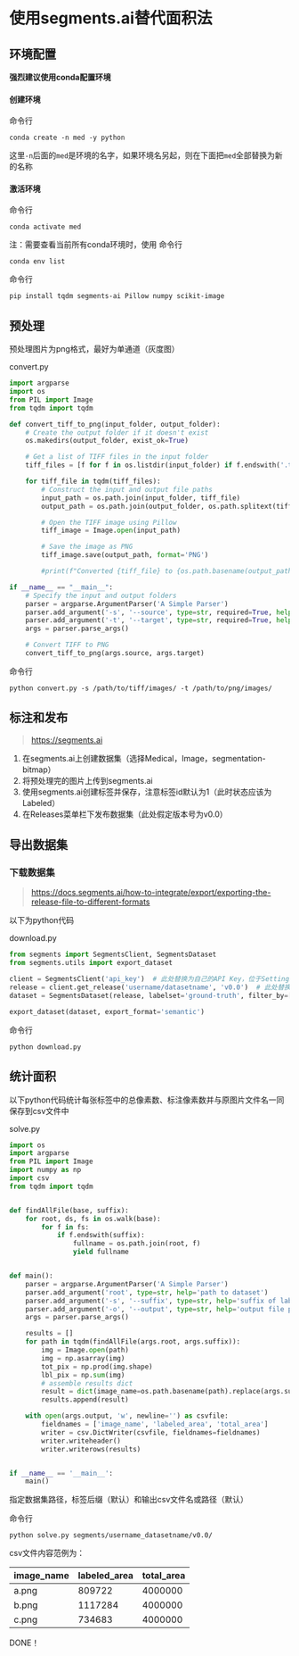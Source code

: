 # 使用segments.ai替代面积法

## 环境配置

**强烈建议使用conda配置环境**

#### 创建环境

命令行
```shell
conda create -n med -y python
```
这里`-n`后面的`med`是环境的名字，如果环境名另起，则在下面把`med`全部替换为新的名称

#### 激活环境

命令行
```shell
conda activate med
```

注：需要查看当前所有conda环境时，使用
命令行
```shell
conda env list
```

命令行
```shell
pip install tqdm segments-ai Pillow numpy scikit-image
```

## 预处理

预处理图片为png格式，最好为单通道（灰度图）

convert.py
```python
import argparse
import os
from PIL import Image
from tqdm import tqdm

def convert_tiff_to_png(input_folder, output_folder):
    # Create the output folder if it doesn't exist
    os.makedirs(output_folder, exist_ok=True)

    # Get a list of TIFF files in the input folder
    tiff_files = [f for f in os.listdir(input_folder) if f.endswith('.tiff') or f.endswith('.tif')]

    for tiff_file in tqdm(tiff_files):
        # Construct the input and output file paths
        input_path = os.path.join(input_folder, tiff_file)
        output_path = os.path.join(output_folder, os.path.splitext(tiff_file)[0] + '.png')

        # Open the TIFF image using Pillow
        tiff_image = Image.open(input_path)

        # Save the image as PNG
        tiff_image.save(output_path, format='PNG')

        #print(f"Converted {tiff_file} to {os.path.basename(output_path)}")

if __name__ == "__main__":
    # Specify the input and output folders
    parser = argparse.ArgumentParser('A Simple Parser')
    parser.add_argument('-s', '--source', type=str, required=True, help='path to tiff images')
    parser.add_argument('-t', '--target', type=str, required=True, help='path to png images')
    args = parser.parse_args()

    # Convert TIFF to PNG
    convert_tiff_to_png(args.source, args.target)
```

命令行
```shell
python convert.py -s /path/to/tiff/images/ -t /path/to/png/images/
```

## 标注和发布

> https://segments.ai

1. 在segments.ai上创建数据集（选择Medical，Image，segmentation-bitmap）
2. 将预处理完的图片上传到segments.ai
3. 使用segments.ai创建标签并保存，注意标签id默认为1（此时状态应该为Labeled）
4. 在Releases菜单栏下发布数据集（此处假定版本号为v0.0）

## 导出数据集

### 下载数据集

> https://docs.segments.ai/how-to-integrate/export/exporting-the-release-file-to-different-formats

以下为python代码

download.py
```python
from segments import SegmentsClient, SegmentsDataset
from segments.utils import export_dataset

client = SegmentsClient('api_key')  # 此处替换为自己的API Key，位于Settings->API Keys
release = client.get_release('username/datasetname', 'v0.0')  # 此处替换为自己的username，dataset name，版本号
dataset = SegmentsDataset(release, labelset='ground-truth', filter_by=['labeled'])

export_dataset(dataset, export_format='semantic')
```

命令行
```shell
python download.py
```

## 统计面积

以下python代码统计每张标签中的总像素数、标注像素数并与原图片文件名一同保存到csv文件中

solve.py
```python
import os
import argparse
from PIL import Image
import numpy as np
import csv
from tqdm import tqdm


def findAllFile(base, suffix):
    for root, ds, fs in os.walk(base):
        for f in fs:
            if f.endswith(suffix):
                fullname = os.path.join(root, f)
                yield fullname


def main():
    parser = argparse.ArgumentParser('A Simple Parser')
    parser.add_argument('root', type=str, help='path to dataset')
    parser.add_argument('-s', '--suffix', type=str, help='suffix of label files', default='_label_ground-truth_semantic.png')
    parser.add_argument('-o', '--output', type=str, help='output file path', default='result.csv')
    args = parser.parse_args()

    results = []
    for path in tqdm(findAllFile(args.root, args.suffix)):
        img = Image.open(path)
        img = np.asarray(img)
        tot_pix = np.prod(img.shape)
        lbl_pix = np.sum(img)
        # assemble results dict
        result = dict(image_name=os.path.basename(path).replace(args.suffix, '.png'), labeled_area=lbl_pix, total_area=tot_pix)
        results.append(result)

    with open(args.output, 'w', newline='') as csvfile:
        fieldnames = ['image_name', 'labeled_area', 'total_area']
        writer = csv.DictWriter(csvfile, fieldnames=fieldnames)
        writer.writeheader()
        writer.writerows(results)


if __name__ == '__main__':
    main()

```

指定数据集路径，标签后缀（默认）和输出csv文件名或路径（默认）

命令行
```shell
python solve.py segments/username_datasetname/v0.0/
```

csv文件内容范例为：

| image_name | labeled_area | total_area |
| ---- | ---- | ---- |
| a.png | 809722 | 4000000 |
| b.png | 1117284 | 4000000 |
| c.png | 734683 | 4000000 |


DONE！
